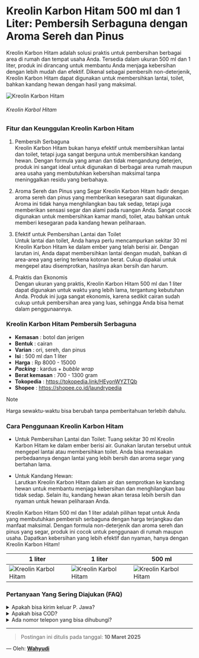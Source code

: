 # Kreolin Karbon Hitam 500 ml dan 1 Liter: Pembersih Serbaguna dengan Aroma Sereh dan Pinus

Kreolin Karbon Hitam adalah solusi praktis untuk pembersihan berbagai area di rumah dan tempat usaha Anda. Tersedia dalam ukuran 500 ml dan 1 liter, produk ini dirancang untuk membantu Anda menjaga kebersihan dengan lebih mudah dan efektif. Dikenal sebagai pembersih non-deterjenik, Kreolin Karbon Hitam dapat digunakan untuk membersihkan lantai, toilet, bahkan kandang hewan dengan hasil yang maksimal.

![Kreolin Karbon Hitam](https://blogger.googleusercontent.com/img/a/AVvXsEgRgZaEvabA0TaLk9yPkYEs1YB9lPf2i_6TG01TVZKnanbP2ywfxniWHVgroDQbdoXepuZRd8DjBeHNxRyhEHSauJoQJwBPQQKc6UOJhQBP3K59U2eh_A4JSkKxEDmerLsXQMrX-Ga1UWoqzF-lfMef5bUfQ3qaS1P9h6NaCWmv6VY-o1k0eyhEQPCuqR1Y)

###### Kreolin Karbol Hitam

### Fitur dan Keunggulan Kreolin Karbon Hitam

1. Pembersih Serbaguna  
Kreolin Karbon Hitam bukan hanya efektif untuk membersihkan lantai dan toilet, tetapi juga sangat berguna untuk membersihkan kandang hewan. Dengan formula yang aman dan tidak mengandung deterjen, produk ini sangat ideal untuk digunakan di berbagai area rumah maupun area usaha yang membutuhkan kebersihan maksimal tanpa meninggalkan residu yang berbahaya.

2. Aroma Sereh dan Pinus yang Segar
Kreolin Karbon Hitam hadir dengan aroma sereh dan pinus yang memberikan kesegaran saat digunakan. Aroma ini tidak hanya menghilangkan bau tak sedap, tetapi juga memberikan sensasi segar dan alami pada ruangan Anda. Sangat cocok digunakan untuk membersihkan kamar mandi, toilet, atau bahkan untuk memberi kesegaran pada kandang hewan peliharaan.

3. Efektif untuk Pembersihan Lantai dan Toilet  
Untuk lantai dan toilet, Anda hanya perlu mencampurkan sekitar 30 ml Kreolin Karbon Hitam ke dalam ember yang telah berisi air. Dengan larutan ini, Anda dapat membersihkan lantai dengan mudah, bahkan di area-area yang sering terkena kotoran berat. Cukup dipakai untuk mengepel atau disemprotkan, hasilnya akan bersih dan harum.

4. Praktis dan Ekonomis  
Dengan ukuran yang praktis, Kreolin Karbon Hitam 500 ml dan 1 liter dapat digunakan untuk waktu yang lebih lama, tergantung kebutuhan Anda. Produk ini juga sangat ekonomis, karena sedikit cairan sudah cukup untuk pembersihan area yang luas, sehingga Anda bisa hemat dalam penggunaannya.

### Kreolin Karbon Hitam Pembersih Serbaguna
- **Kemasan** : botol dan jerigen
- **Bentuk** : cairan
- **Varian** : ori, sereh, dan pinus
- **Isi** : 500 ml dan 1 liter
- **Harga** : Rp 8000 - 15000
- **_Packing_** : kardus +  _bubble wrap_
- **Berat kemasan** : 700 - 1300 gram
- **Tokopedia** : https://tokopedia.link/HEyonWYZTQb
- **Shopee** : https://shopee.co.id/laundrypedia
  
> [!NOTE]
> Harga sewaktu-waktu bisa berubah tanpa pemberitahuan terlebih dahulu.

### Cara Penggunaan Kreolin Karbon Hitam

- Untuk Pembersihan Lantai dan Toilet:
Tuang sekitar 30 ml Kreolin Karbon Hitam ke dalam ember berisi air. Gunakan larutan tersebut untuk mengepel lantai atau membersihkan toilet. Anda bisa merasakan perbedaannya dengan lantai yang lebih bersih dan aroma segar yang bertahan lama.

- Untuk Kandang Hewan:  
Larutkan Kreolin Karbon Hitam dalam air dan semprotkan ke kandang hewan untuk membantu menjaga kebersihan dan menghilangkan bau tidak sedap. Selain itu, kandang hewan akan terasa lebih bersih dan nyaman untuk hewan peliharaan Anda.

Kreolin Karbon Hitam 500 ml dan 1 liter adalah pilihan tepat untuk Anda yang membutuhkan pembersih serbaguna dengan harga terjangkau dan manfaat maksimal. Dengan formula non-deterjenik dan aroma sereh dan pinus yang segar, produk ini cocok untuk penggunaan di rumah maupun usaha. Dapatkan kebersihan yang lebih efektif dan nyaman, hanya dengan Kreolin Karbon Hitam!


| 1 liter  |  1 liter  |  500 ml  |
| -------------  |  -------------  |   ------------- |
| ![Kreolin Karbol Hitam](https://images.tokopedia.net/img/cache/100-square/VqbcmM/2022/3/23/663ea769-d2d5-4d39-8701-463e5f77fa8c.jpg.webp?ect=4g)  | ![Kreolin Karbol Hitam](https://images.tokopedia.net/img/cache/100-square/VqbcmM/2022/3/23/a6d3ce8e-533f-41f1-ade4-279595bdc469.jpg.webp?ect=4g)  | ![Kreolin Karbol Hitam](https://images.tokopedia.net/img/cache/100-square/VqbcmM/2022/3/23/000ef776-141f-424a-a529-e203159836f0.jpg.webp?ect=4g)  | 


### Pertanyaan Yang Sering Diajukan (FAQ)
<details>
<summary>Apakah bisa kirim keluar P. Jawa?</summary>
Bisa bang, tapi harus dicek dahulu ekspedisinya 
</details>
<details>
<summary>Apakah bisa COD?</summary>
COD hanya ongkos kirim. Anda bisa COD barang+ongkir melalui marketplace
</details>
<details>
<summary>Ada nomor telepon yang bisa dihubungi?</summary>
Silahkan Whatsapp ke nomor [085773009666](https://wa.me/6285773009666)
</details>

---
> Postingan ini ditulis pada tanggal: **10 Maret 2025**

— Oleh: [**Wahyudi**](/blog/author/wahyudi.html)
